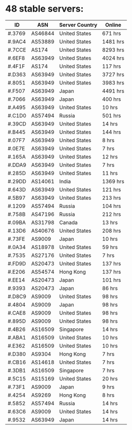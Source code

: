 # 48 stable servers:

| ID | ASN | Server Country | Online |
| ------ | ------ | ------ | ------ |
| #.3769 | AS46844 | United States | 671 hrs |
| #.9AC4 | AS53889 | United States | 1481 hrs |
| #.7CCE | AS174 | United States | 8293 hrs |
| #.6EF8 | AS63949 | United States | 4024 hrs |
| #.4F1F | AS174 | United States | 117 hrs |
| #.D363 | AS63949 | United States | 3727 hrs |
| #.8051 | AS63949 | United States | 3983 hrs |
| #.F507 | AS63949 | Japan | 4491 hrs |
| #.7066 | AS63949 | Japan | 400 hrs |
| #.A495 | AS63949 | United States | 10 hrs |
| #.C1D0 | AS57494 | Russia | 501 hrs |
| #.39CD | AS63949 | United States | 14 hrs |
| #.B445 | AS63949 | United States | 144 hrs |
| #.07F7 | AS63949 | United States | 8 hrs |
| #.0E7E | AS63949 | United States | 7 hrs |
| #.165A | AS63949 | United States | 12 hrs |
| #.DDA9 | AS63949 | United States | 7 hrs |
| #.285D | AS63949 | United States | 11 hrs |
| #.29DD | AS14061 | India | 1369 hrs |
| #.643D | AS63949 | United States | 121 hrs |
| #.5B97 | AS63949 | United States | 213 hrs |
| #.1209 | AS57494 | Russia | 104 hrs |
| #.758B | AS47196 | Russia | 212 hrs |
| #.09BA | AS31798 | Canada | 13 hrs |
| #.13D6 | AS40676 | United States | 208 hrs |
| #.73FE | AS9009 | Japan | 10 hrs |
| #.0A34 | AS18978 | United States | 59 hrs |
| #.7535 | AS27176 | United States | 7 hrs |
| #.FD9D | AS20473 | United States | 137 hrs |
| #.E206 | AS54574 | Hong Kong | 137 hrs |
| #.EE14 | AS20473 | Japan | 101 hrs |
| #.9393 | AS20473 | Japan | 86 hrs |
| #.D8C9 | AS9009 | United States | 98 hrs |
| #.4804 | AS9009 | Japan | 98 hrs |
| #.CAE8 | AS9009 | United States | 98 hrs |
| #.895D | AS9009 | United States | 98 hrs |
| #.4B26 | AS16509 | Singapore | 14 hrs |
| #.ABA1 | AS16509 | United States | 10 hrs |
| #.E362 | AS16509 | United States | 10 hrs |
| #.D380 | AS9304 | Hong Kong | 7 hrs |
| #.CB16 | AS14618 | United States | 7 hrs |
| #.3DB1 | AS16509 | Singapore | 7 hrs |
| #.5C15 | AS15169 | United States | 20 hrs |
| #.73F1 | AS9009 | Japan | 9 hrs |
| #.4254 | AS9269 | Hong Kong | 8 hrs |
| #.5852 | AS57494 | Russia | 14 hrs |
| #.63C6 | AS9009 | United States | 14 hrs |
| #.9532 | AS63949 | Japan | 14 hrs |

